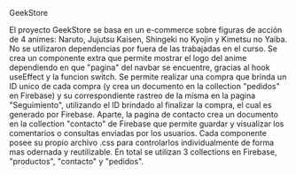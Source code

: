 GeekStore

El proyecto GeekStore se basa en un e-commerce sobre figuras de acción de 4 animes: Naruto, Jujutsu Kaisen, Shingeki no Kyojin y Kimetsu no Yaiba. No se utilizaron dependencias por fuera de las trabajadas en el curso. Se crea un componente extra que permite mostrar el logo del anime dependiendo en que "pagina" del navbar se encuentre, gracias al hook useEffect y la funcion switch. Se permite realizar una compra que brinda un ID unico de cada compra (y crea un documento en la collection "pedidos" en Firebase) y su correspondiente rastreo de la misma en la pagina "Seguimiento", utilizando el ID brindado al finalizar la compra, el cual es generado por Firebase. Aparte, la pagina de contacto crea un documento en la collection "contacto" de Firebase que permite guardar y visualizar los comentarios o consultas enviadas por los usuarios. Cada componente posee su propio archivo .css para controlarlos individualmente de forma mas odernada y reutilizable. En total se utilizan 3 collections en Firebase, "productos", "contacto" y "pedidos".

